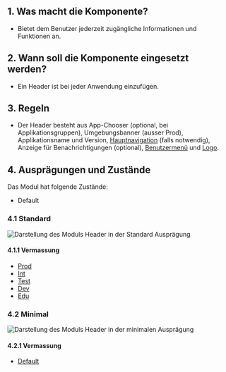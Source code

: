 ## 1. Was macht die Komponente? 
* Bietet dem Benutzer jederzeit zugängliche Informationen und Funktionen an.

## 2. Wann soll die Komponente eingesetzt werden? 
* Ein Header ist bei jeder Anwendung einzufügen.

## 3. Regeln
* Der Header besteht aus App-Chooser (optional, bei Applikationsgruppen), Umgebungsbanner (ausser Prod), Applikationsname und Version, [Hauptnavigation](https://digital.sbb.ch/de/webapps/modules/mainnavigation) (falls notwendig), Anzeige für Benachrichtigungen (optional), [Benutzermenü](https://digital.sbb.ch/de/webapps/components/usermenu) und [Logo](https://digital.sbb.ch/de/webapps/basics/brand).

## 4. Ausprägungen und Zustände 
Das Modul hat folgende Zustände:
* Default

### 4.1 Standard
![Darstellung des Moduls Header in der Standard Ausprägung](https://raw.githubusercontent.com/sbb-design-systems/sbb-design-system/master/webapp/modules/header/images/header_default.png 'class: image')

#### 4.1.1 Vermassung
* [Prod](https://sbb.invisionapp.com/d/main#/console/17140415/355318668/inspect)
* [Int](https://sbb.invisionapp.com/d/main#/console/17140415/355318669/inspect)
* [Test](https://sbb.invisionapp.com/d/main#/console/17140415/355318670/inspect)
* [Dev](https://sbb.invisionapp.com/d/main#/console/17140415/355318671/inspect)
* [Edu](https://sbb.invisionapp.com/d/main#/console/17140415/355318673/inspect)

### 4.2 Minimal
![Darstellung des Moduls Header in der minimalen Ausprägung](https://raw.githubusercontent.com/sbb-design-systems/sbb-design-system/master/webapp/modules/header/images/header_minimal.png 'class: image')

#### 4.2.1 Vermassung
* [Default](https://sbb.invisionapp.com/d/main#/console/17140415/355318672/inspect)